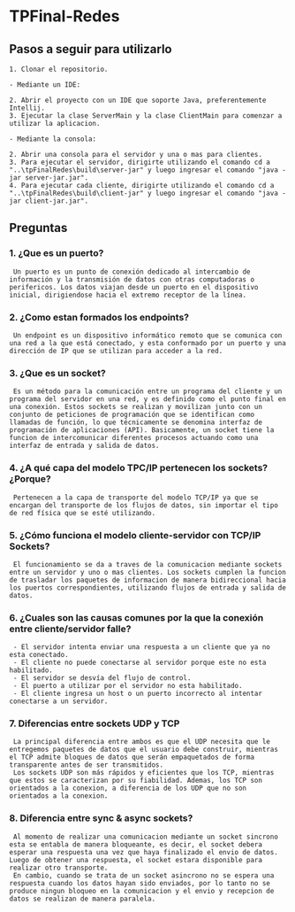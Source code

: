 # TPFinal-Redes

## Pasos a seguir para utilizarlo

    1. Clonar el repositorio.

    - Mediante un IDE:

    2. Abrir el proyecto con un IDE que soporte Java, preferentemente Intellij.
    3. Ejecutar la clase ServerMain y la clase ClientMain para comenzar a utilizar la aplicacion.

    - Mediante la consola:

    2. Abrir una consola para el servidor y una o mas para clientes. 
    3. Para ejecutar el servidor, dirigirte utilizando el comando cd a "..\tpFinalRedes\build\server-jar" y luego ingresar el comando "java -jar server-jar.jar".
    4. Para ejecutar cada cliente, dirigirte utilizando el comando cd a "..\tpFinalRedes\build\client-jar" y luego ingresar el comando "java -jar client-jar.jar".


## Preguntas

### 1. ¿Que es un puerto? 
     Un puerto es un punto de conexión dedicado al intercambio de información y la transmisión de datos con otras computadoras o perifericos. Los datos viajan desde un puerto en el dispositivo inicial, dirigiendose hacia el extremo receptor de la línea. 
### 2. ¿Como estan formados los endpoints?
     Un endpoint es un dispositivo informático remoto que se comunica con una red a la que está conectado, y esta conformado por un puerto y una dirección de IP que se utilizan para acceder a la red.
### 3. ¿Que es un socket? 
     Es un método para la comunicación entre un programa del cliente y un programa del servidor en una red, y es definido como el punto final en una conexión. Estos sockets se realizan y movilizan junto con un conjunto de peticiones de programación que se identifican como llamadas de función, lo que técnicamente se denomina interfaz de programación de aplicaciones (API). Basicamente, un socket tiene la funcion de intercomunicar diferentes procesos actuando como una interfaz de entrada y salida de datos.
### 4. ¿A qué capa del modelo TPC/IP pertenecen los sockets? ¿Porque?
     Pertenecen a la capa de transporte del modelo TCP/IP ya que se encargan del transporte de los flujos de datos, sin importar el tipo de red física que se esté utilizando.
### 5. ¿Cómo funciona el modelo cliente-servidor con TCP/IP Sockets?
     El funcionamiento se da a traves de la comunicacion mediante sockets entre un servidor y uno o mas clientes. Los sockets cumplen la funcion de trasladar los paquetes de informacion de manera bidireccional hacia los puertos correspondientes, utilizando flujos de entrada y salida de datos.
### 6. ¿Cuales son las causas comunes por la que la conexión entre cliente/servidor falle?
     - El servidor intenta enviar una respuesta a un cliente que ya no esta conectado.
     - El cliente no puede conectarse al servidor porque este no esta habilitado.
     - El servidor se desvía del flujo de control. 
     - El puerto a utilizar por el servidor no esta habilitado.
     - El cliente ingresa un host o un puerto incorrecto al intentar conectarse a un servidor.
### 7. Diferencias entre sockets UDP y TCP
     La principal diferencia entre ambos es que el UDP necesita que le entregemos paquetes de datos que el usuario debe construir, mientras el TCP admite bloques de datos que serán empaquetados de forma transparente antes de ser transmitidos.
     Los sockets UDP son más rápidos y eficientes que los TCP, mientras que estos se caracterizan por su fiabilidad. Ademas, los TCP son orientados a la conexion, a diferencia de los UDP que no son orientados a la conexion.
### 8. Diferencia entre sync & async sockets?
     Al momento de realizar una comunicacion mediante un socket sincrono esta se entabla de manera bloqueante, es decir, el socket debera esperar una respuesta una vez que haya finalizado el envio de datos. Luego de obtener una respuesta, el socket estara disponible para realizar otro transporte.
     En cambio, cuando se trata de un socket asincrono no se espera una respuesta cuando los datos hayan sido enviados, por lo tanto no se produce ningun bloqueo en la comunicacion y el envio y recepcion de datos se realizan de manera paralela.




